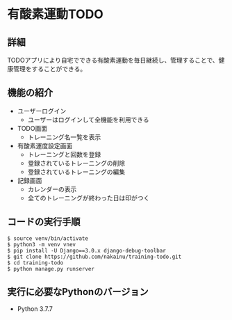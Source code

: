 有酸素運動TODO
===

## 詳細
TODOアプリにより自宅でできる有酸素運動を毎日継続し、管理することで、健康管理をすることができる。

## 機能の紹介
- ユーザーログイン
    - ユーザーはログインして全機能を利用できる
- TODO画面
    - トレーニング名一覧を表示
- 有酸素運度設定画面
    - トレーニングと回数を登録
    - 登録されているトレーニングの削除
    - 登録されているトレーニングの編集
- 記録画面
    - カレンダーの表示
    - 全てのトレーニングが終わった日は印がつく

## コードの実行手順
```
$ source venv/bin/activate
$ python3 -m venv vnev
$ pip install -U Django==3.0.x django-debug-toolbar
$ git clone https://github.com/nakainu/training-todo.git
$ cd training-todo
$ python manage.py runserver
```

## 実行に必要なPythonのバージョン
- Python 3.7.7